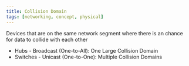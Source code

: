 ```yaml
---
title: Collision Domain
tags: [networking, concept, physical]
---
```


Devices that are on the same network segment where there is an chance for data to collide with each other

* Hubs - Broadcast (One-to-All): One Large Collision Domain
* Switches - Unicast (One-to-One): Multiple Collision Domains